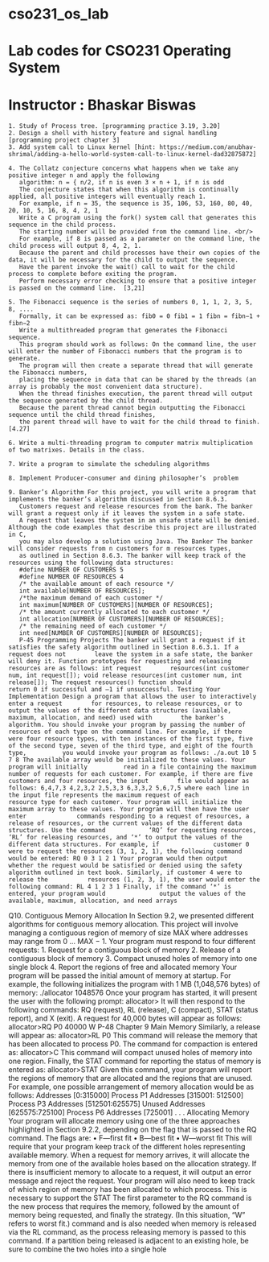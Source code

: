 # cso231_os_lab
# Lab codes for CSO231 Operating System
# Instructor : Bhaskar Biswas


    1. Study of Process tree. [programming practice 3.19, 3.20]
    2. Design a shell with history feature and signal handling  [programming project chapter 3]
    3. Add system call to Linux kernel [hint: https://medium.com/anubhav-shrimal/adding-a-hello-world-system-call-to-linux-kernel-dad32875872]

    4. The Collatz conjecture concerns what happens when we take any positive integer n and apply the following 
       algorithm: n = { n∕2, if n is even 3 × n + 1, if n is odd 
       The conjecture states that when this algorithm is continually applied, all positive integers will eventually reach 1. 
       For example, if n = 35, the sequence is 35, 106, 53, 160, 80, 40, 20, 10, 5, 16, 8, 4, 2, 1 
       Write a C program using the fork() system call that generates this sequence in the child process. 
       The starting number will be provided from the command line. <br/>
       For example, if 8 is passed as a parameter on the command line, the child process will output 8, 4, 2, 1. 
       Because the parent and child processes have their own copies of the data, it will be necessary for the child to output the sequence. 
       Have the parent invoke the wait() call to wait for the child process to complete before exiting the program. 
       Perform necessary error checking to ensure that a positive integer is passed on the command line.  [3,21] 

    5. The Fibonacci sequence is the series of numbers 0, 1, 1, 2, 3, 5, 8, .... 
       Formally, it can be expressed as: fib0 = 0 fib1 = 1 fibn = fibn−1 + fibn−2 
       Write a multithreaded program that generates the Fibonacci sequence. 
       This program should work as follows: On the command line, the user will enter the number of Fibonacci numbers that the program is to generate.
       The program will then create a separate thread that will generate the Fibonacci numbers, 
       placing the sequence in data that can be shared by the threads (an array is probably the most convenient data structure). 
       When the thread finishes execution, the parent thread will output the sequence generated by the child thread. 
       Because the parent thread cannot begin outputting the Fibonacci sequence until the child thread finishes,
       the parent thread will have to wait for the child thread to finish. [4.27]
       
    6. Write a multi-threading program to computer matrix multiplication of two matrixes. Details in the class.

    7. Write a program to simulate the scheduling algorithms

    8. Implement Producer-consumer and dining philosopher’s  problem
    
    9. Banker’s Algorithm For this project, you will write a program that implements the banker’s algorithm discussed in Section 8.6.3.
       Customers request and release resources from the bank. The banker will grant a request only if it leaves the system in a safe state. 
       A request that leaves the system in an unsafe state will be denied. Although the code examples that describe this project are illustrated in C, 
       you may also develop a solution using Java. The Banker The banker will consider requests from n customers for m resources types, 
       as outlined in Section 8.6.3. The banker will keep track of the resources using the following data structures:
       #define NUMBER OF CUSTOMERS 5 
       #define NUMBER OF RESOURCES 4 
       /* the available amount of each resource */
       int available[NUMBER OF RESOURCES]; 
       /*the maximum demand of each customer */ 
       int maximum[NUMBER OF CUSTOMERS][NUMBER OF RESOURCES];
       /* the amount currently allocated to each customer */
       int allocation[NUMBER OF CUSTOMERS][NUMBER OF RESOURCES]; 
       /* the remaining need of each customer */ 
       int need[NUMBER OF CUSTOMERS][NUMBER OF RESOURCES]; 
       P-45 Programming Projects The banker will grant a request if it satisfies the safety algorithm outlined in Section 8.6.3.1. If a request does not        leave the system in a safe state, the banker will deny it. Function prototypes for requesting and releasing resources are as follows: int request        resources(int customer num, int request[]); void release resources(int customer num, int release[]); The request resources() function should              return 0 if successful and –1 if unsuccessful. Testing Your Implementation Design a program that allows the user to interactively enter a request        for resources, to release resources, or to output the values of the different data structures (available, maximum, allocation, and need) used with        the banker’s algorithm. You should invoke your program by passing the number of resources of each type on the command line. For example, if there        were four resource types, with ten instances of the first type, five of the second type, seven of the third type, and eight of the fourth type,          you would invoke your program as follows: ./a.out 10 5 7 8 The available array would be initialized to these values. Your program will initially          read in a file containing the maximum number of requests for each customer. For example, if there are five customers and four resources, the input        file would appear as follows: 6,4,7,3 4,2,3,2 2,5,3,3 6,3,3,2 5,6,7,5 where each line in the input file represents the maximum request of each            resource type for each customer. Your program will initialize the maximum array to these values. Your program will then have the user enter              commands responding to a request of resources, a release of resources, or the current values of the different data structures. Use the command            ‘RQ’ for requesting resources, ‘RL’ for releasing resources, and ‘*’ to output the values of the different data structures. For example, if               customer 0 were to request the resources (3, 1, 2, 1), the following command would be entered: RQ 0 3 1 2 1 Your program would then output               whether the request would be satisfied or denied using the safety algorithm outlined in text book. Similarly, if customer 4 were to release the           resources (1, 2, 3, 1), the user would enter the following command: RL 4 1 2 3 1 Finally, if the command ‘*’ is entered, your program would               output the values of the available, maximum, allocation, and need arrays

Q10. Contiguous Memory Allocation In Section 9.2, we presented different algorithms for contiguous memory allocation. This project will involve managing a contiguous region of memory of size MAX where addresses may range from 0 ... MAX − 1. Your program must respond to four different requests: 1. Request for a contiguous block of memory 2. Release of a contiguous block of memory 3. Compact unused holes of memory into one single block 4. Report the regions of free and allocated memory Your program will be passed the initial amount of memory at startup. For example, the following initializes the program with 1 MB (1,048,576 bytes) of memory: ./allocator 1048576 Once your program has started, it will present the user with the following prompt: allocator> It will then respond to the following commands: RQ (request), RL (release), C (compact), STAT (status report), and X (exit). A request for 40,000 bytes will appear as follows: allocator>RQ P0 40000 W P-48 Chapter 9 Main Memory Similarly, a release will appear as: allocator>RL P0 This command will release the memory that has been allocated to process P0. The command for compaction is entered as: allocator>C This command will compact unused holes of memory into one region. Finally, the STAT command for reporting the status of memory is entered as: allocator>STAT Given this command, your program will report the regions of memory that are allocated and the regions that are unused. For example, one possible arrangement of memory allocation would be as follows: Addresses [0:315000] Process P1 Addresses [315001: 512500] Process P3 Addresses [512501:625575] Unused Addresses [625575:725100] Process P6 Addresses [725001] . . . Allocating Memory Your program will allocate memory using one of the three approaches highlighted in Section 9.2.2, depending on the flag that is passed to the RQ command. The flags are: • F—first fit • B—best fit • W—worst fit This will require that your program keep track of the different holes representing available memory. When a request for memory arrives, it will allocate the memory from one of the available holes based on the allocation strategy. If there is insufficient memory to allocate to a request, it will output an error message and reject the request. Your program will also need to keep track of which region of memory has been allocated to which process. This is necessary to support the STAT The first parameter to the RQ command is the new process that requires the memory, followed by the amount of memory being requested, and finally the strategy. (In this situation, “W” refers to worst fit.) command and is also needed when memory is released via the RL command, as the process releasing memory is passed to this command. If a partition being released is adjacent to an existing hole, be sure to combine the two holes into a single hole
